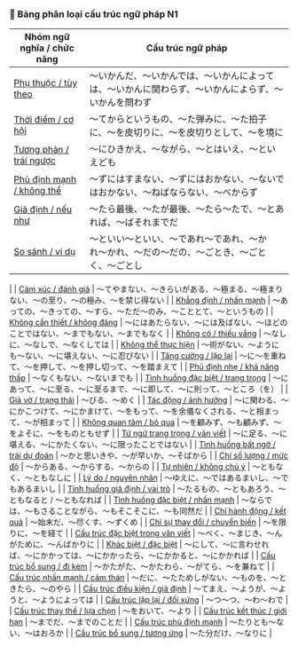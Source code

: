 
### 📘 Bảng phân loại cấu trúc ngữ pháp N1

| Nhóm ngữ nghĩa / chức năng | Cấu trúc ngữ pháp |
|-------------------------------|------------------------|
| [Phụ thuộc / tùy theo](phu-thuoc-tuy-theo.md) | 〜いかんだ、〜いかんでは、〜いかんによっては、〜いかんに関わらず、〜いかんによらず、〜いかんを問わず |
| [Thời điểm / cơ hội](thoi-diem.md) | 〜てからというもの、〜た弾みに、〜た拍子に、〜を皮切りに、〜を皮切りとして、〜を境に |
| [Tương phản / trái ngược](tuong-phan.md) | 〜にひきかえ、〜ながら、〜とはいえ、〜といえども |
| [Phủ định mạnh / không thể](phu-dinh.md) | 〜ずにはすまない、〜ずにはおかない、〜ないではおかない、〜ねばならない、〜べからず |
| [Giả định / nếu như](gia-dinh.md) | 〜たら最後、〜たが最後、〜たら〜たで、〜とあれば、〜ばそれまでだ |
| [So sánh / ví dụ](so-sanh.md) | 〜といい〜といい、〜であれ〜であれ、〜かれ〜かれ、〜だの〜だの、〜ごとき、〜ごとく、〜ごとし 
|
| [Cảm xúc / đánh giá](cam-xuc-danh-gia.md) | 〜てやまない、〜きらいがある、〜極まる、〜極まりない、〜の至り、〜の極み、〜を禁じ得ない |
| [Khẳng định / nhấn mạnh](khang-dinh-nhan-manh.md) | 〜あっての、〜きっての、〜すら、〜ただ〜のみ、〜こととて、〜というもの |
| [Không cần thiết / không đáng](khong-can-thiet.md) | 〜にはあたらない、〜には及ばない、〜ほどのことではない、〜までもない、〜までもなく |
| [Không có / thiếu vắng](khong-co.md) | 〜なしに、〜なしで、〜なくしては |
| [Không thể thực hiện](khong-the-thuc-hien.md) | 〜術がない、〜ようにも〜ない、〜に堪えない、〜に忍びない |
| [Tăng cường / lặp lại](tang-cuong-lap-lai.md) | 〜に〜を重ねて、〜を押して、〜を押し切って、〜を踏まえて |
| [Phủ định nhẹ / khả năng thấp](phu-dinh-nhe.md) | 〜なくもない、〜ないまでも |
| [Tình huống đặc biệt / trang trọng](tinh-huong-trang-trong.md) | 〜にあって、〜に至る、〜に至るまで、〜に即して、〜に則って、〜ところ（を） |
| [Giả vờ / trạng thái](gia-vo-trang-thai.md) | 〜びる、〜めく |
| [Tác động / ảnh hưởng](tac-dong-anh-huong.md) | 〜に関わる、〜にかこつけて、〜にかまけて、〜をもって、〜を余儀なくされる、〜と相まって、〜が相まって |
| [Không quan tâm / bỏ qua](bo-qua.md) | 〜を顧みず、〜も顧みず、〜をよそに、〜をものともせず |
| [Từ ngữ trang trọng / văn viết](tu-ngu-trang-trong.md) | 〜に足る、〜に堪える、〜にかたくない、〜に限ったことではない |
| [Tình huống bất ngờ / trái dự đoán](bat-ngo-trai-du-doan.md) | 〜かと思いきや、〜が早いか、〜そばから |
| [Chỉ số lượng / mức độ](so-luong-muc-do.md) | 〜からある、〜からする、〜からの |
| [Tự nhiên / không chủ ý](khong-chu-y.md) | 〜ともなく、〜ともなしに |
| [Lý do / nguyên nhân](nguyen-nhan.md) | 〜ゆえに、〜ではあるまいし、〜でもあるまいし 
 |
| [Tình huống giả định / vai trò](gia-dinh-vai-tro.md) | 〜たるもの、〜ともあろう、〜ともなると / 〜ともなれば |
| [Tình huống đặc biệt / nhấn mạnh](dac-biet-nhan-manh.md) | 〜ならでは、〜もさることながら、〜もそこそこに、〜も同然だ |
| [Chỉ hành động / kết quả](hanh-dong-ket-qua.md) | 〜始末だ、〜尽くす、〜ずくめ |
| [Chỉ sự thay đổi / chuyển biến](thay-doi-bien-chuyen.md) | 〜を限りに、〜を経て |
| [Cấu trúc đặc biệt trong văn viết](cau-truc-dac-biet-trong-van-viet.md) | 〜べく、〜まじき、〜んがために、〜んばかりに |
| [Khác biệt / đặc biệt](khac-biet-dac-biet.md) | 〜にして、〜に言わせれば、〜にかかっては、〜にかかったら、〜にかかると、〜にかかれば |
| [Cấu trúc bổ sung / đi kèm](bo-sung-di-kem.md) | 〜かたがた、〜かたわら、〜がてら、〜を兼ねて |
| [Cấu trúc nhấn mạnh / cảm thán](nhan-manh-cam-than.md) | 〜だに、〜たためしがない、〜ものを、〜ときたら、〜のやら |
| [Cấu trúc điều kiện / giả định](dieu-kien-gia-dinh.md) | 〜てまえ、〜ようが、〜ようと、〜ようによっては |
| [Cấu trúc lặp lại / đối xứng](lap-lai-doi-xung.md) | 〜つ〜つ、〜わ〜わで |
| [Cấu trúc thay thế / lựa chọn](thay-the-lua-chon.md) | 〜をおいて、〜より |
| [Cấu trúc kết thúc / giới hạn](ket-thuc-gioi-han.md) | 〜までだ、〜までのことだ |
| [Cấu trúc phủ định mạnh](phu-dinh-manh.md) | 〜たりとも〜ない、〜はおろか |
| [Cấu trúc bổ sung / tương ứng](bo-sung-tuong-ung.md) | 〜た分だけ、〜なりに |
